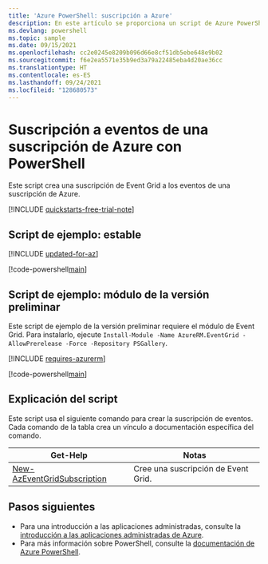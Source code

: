 ```yaml
---
title: 'Azure PowerShell: suscripción a Azure'
description: En este artículo se proporciona un script de Azure PowerShell de ejemplo que muestra cómo suscribirse a los eventos de Azure Event Grid de una suscripción de Azure.
ms.devlang: powershell
ms.topic: sample
ms.date: 09/15/2021
ms.openlocfilehash: cc2e0245e8209b096d66e8cf51db5ebe648e9b02
ms.sourcegitcommit: f6e2ea5571e35b9ed3a79a22485eba4d20ae36cc
ms.translationtype: HT
ms.contentlocale: es-ES
ms.lasthandoff: 09/24/2021
ms.locfileid: "128680573"
---
```

# <a name="subscribe-to-events-for-an-azure-subscription-with-powershell"></a>Suscripción a eventos de una suscripción de Azure con PowerShell

Este script crea una suscripción de Event Grid a los eventos de una suscripción de Azure.

[!INCLUDE [quickstarts-free-trial-note](../../../includes/quickstarts-free-trial-note.md)]

## <a name="sample-script---stable"></a>Script de ejemplo: estable

[!INCLUDE [updated-for-az](../../../includes/updated-for-az.md)]

[!code-powershell[main](../../../powershell_scripts/event-grid/subscribe-to-azure-subscription/subscribe-to-azure-subscription.ps1 "Subscribe to Azure subscription")]

## <a name="sample-script---preview-module"></a>Script de ejemplo: módulo de la versión preliminar

Este script de ejemplo de la versión preliminar requiere el módulo de Event Grid. Para instalarlo, ejecute `Install-Module -Name AzureRM.EventGrid -AllowPrerelease -Force -Repository PSGallery`.

[!INCLUDE [requires-azurerm](../../../includes/requires-azurerm.md)]

[!code-powershell[main](../../../powershell_scripts/event-grid/subscribe-to-azure-subscription-preview/subscribe-to-azure-subscription-preview.ps1 "Subscribe to Azure subscription")]

## <a name="script-explanation"></a>Explicación del script

Este script usa el siguiente comando para crear la suscripción de eventos. Cada comando de la tabla crea un vínculo a documentación específica del comando.

| Get-Help | Notas |
|---|---|
| [New-AzEventGridSubscription](/powershell/module/az.eventgrid/new-azeventgridsubscription) | Cree una suscripción de Event Grid. |

## <a name="next-steps"></a>Pasos siguientes

* Para una introducción a las aplicaciones administradas, consulte la [introducción a las aplicaciones administradas de Azure](../overview.md).
* Para más información sobre PowerShell, consulte la [documentación de Azure PowerShell](/powershell/azure/get-started-azureps).
